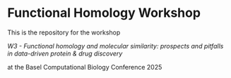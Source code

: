 # Functional Homology Workshop
This is the repository for the workshop 

*W3 - Functional homology and molecular similarity: prospects and pitfalls in data-driven protein & drug discovery*

at the Basel Computational Biology Conference 2025
